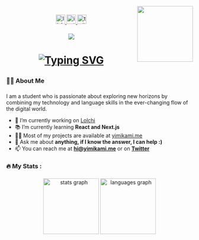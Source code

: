 <img align="right" height="150" src="https://portfolio.yimikami.me/me.png"  />

###

<div align="center">
  <a href="https://www.linkedin.com/in/yusufkaahya/" target="_blank">
    <img src="https://img.shields.io/static/v1?message=LinkedIn&logo=linkedin&label=&color=0077B5&logoColor=white&labelColor=&style=for-the-badge" height="25" alt="linkedin logo"  />
  </a>
  <a href="https://www.instagram.com/yusufkaahya/" target="_blank">
    <img src="https://img.shields.io/static/v1?message=Instagram&logo=instagram&label=&color=E4405F&logoColor=white&labelColor=&style=for-the-badge" height="25" alt="instagram logo"  />
  </a>
  <a href="https://x.com/yusufkaahya" target="_blank">
    <img src="https://img.shields.io/static/v1?message=Twitter&logo=twitter&label=&color=1DA1F2&logoColor=white&labelColor=&style=for-the-badge" height="25" alt="twitter logo"  />
  </a>
</div>

###

<div align="center">
  <img src="https://visitor-badge.laobi.icu/badge?page_id=yimikami.yimikami&"  />
</div>


###

<h1 align="center">
  
[![Typing SVG](https://readme-typing-svg.demolab.com?font=Roboto&weight=700&size=30&pause=1000&color=FFFFFF&center=true&random=false&width=435&lines=Hi%2C+I'm+Yusuf+%F0%9F%91%8B)](https://yimikami.me/)
</h1>

###

<h3 align="left">🧑‍💻  About Me</h3>

###

<p align="left">
I am a student who is passionate about exploring new horizons by combining my technology and language skills in the ever-changing flow of the digital world.
</p>

- 🔭 I’m currently working on [Lolchi](https://github.com/Yimikami/Lolchi)
- 📚 I’m currently learning **React and Next.js**
- 👨‍💻 Most of my projects are available at [yimikami.me](https://yimikami.me)
- 💬 Ask me about **anything, if I know the answer, I can help :)**
- 📫 You can reach me at **[hi@yimikami.me](mailto:hi@yimikami.me)** or on **[Twitter](https://x.com/yusufkaahya)**


###

<h3 align="left">🔥   My Stats :</h3>

###

<div align="center">
  <img src="https://github-readme-stats.vercel.app/api?username=yimikami&hide_title=true&hide_rank=false&show_icons=true&include_all_commits=true&count_private=true&disable_animations=false&theme=dracula&locale=en&hide_border=false&order=1" height="150" alt="stats graph"  />
  <img src="https://github-readme-stats.vercel.app/api/top-langs?username=yimikami&locale=en&hide_title=false&layout=compact&card_width=320&langs_count=5&theme=dracula&hide_border=false&order=2" height="150" alt="languages graph"  />
</div>

###
